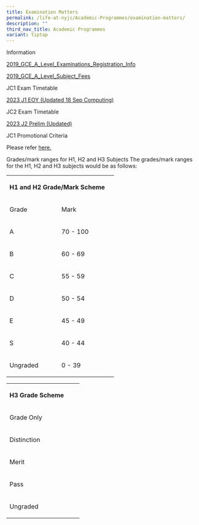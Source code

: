 ```yaml
---
title: Examination Matters
permalink: /life-at-nyjc/Academic-Programmes/examination-matters/
description: ""
third_nav_title: Academic Programmes
variant: tiptap
---
```

<p>Information</p><p><a href="/files/2019_GCE_A_Level_Examinations_Registration_Info_for_Sch_Cddt_20190307102024.pdf" rel="noopener noreferrer nofollow" target="_blank">2019_GCE_A_Level_Examinations_Registration_Info</a></p><p><a href="/files/2019_GCE_A_Level_Subject_Fees_20190313103231.pdf" rel="noopener noreferrer nofollow" target="_blank">2019_GCE_A_Level_Subject_Fees</a></p><p>JC1 Exam Timetable</p><p><a href="/files/2023%20j1%20eoy%20tt_final_stud_18%20sep_updated%20comp.pdf" rel="noopener noreferrer nofollow" target="_blank">2023 J1 EOY (Updated 18 Sep Computing)</a></p><p>JC2 Exam Timetable</p><p><a href="/files/2023%20j2%20prelim%20tt_finalised_students_11aug.pdf" rel="noopener noreferrer nofollow" target="_blank">2023 J2 Prelim (Updated)</a></p><p>JC1 Promotional Criteria</p><p>Please refer <a href="/ny-parents/jc1-information/" rel="noopener noreferrer nofollow" target="_blank">here.</a></p><p>Grades/mark ranges for H1, H2 and H3 Subjects The grades/mark ranges for the H1, H2 and H3 subjects would be as follows:</p><table><tbody><tr><th rowspan="1" colspan="2"><p>H1 and H2 Grade/Mark Scheme</p></th><th rowspan="1" colspan="1"><p></p></th></tr><tr><td rowspan="1" colspan="1"><p>Grade</p></td><td rowspan="1" colspan="1"><p>Mark</p></td><td rowspan="1" colspan="1"><p></p></td></tr><tr><td rowspan="1" colspan="1"><p>A</p></td><td rowspan="1" colspan="1"><p>70 - 100</p></td><td rowspan="1" colspan="1"><p></p></td></tr><tr><td rowspan="1" colspan="1"><p>B</p></td><td rowspan="1" colspan="1"><p>60 - 69</p></td><td rowspan="1" colspan="1"><p></p></td></tr><tr><td rowspan="1" colspan="1"><p>C</p></td><td rowspan="1" colspan="1"><p>55 - 59</p></td><td rowspan="1" colspan="1"><p></p></td></tr><tr><td rowspan="1" colspan="1"><p>D</p></td><td rowspan="1" colspan="1"><p>50 - 54</p></td><td rowspan="1" colspan="1"><p></p></td></tr><tr><td rowspan="1" colspan="1"><p>E</p></td><td rowspan="1" colspan="1"><p>45 - 49</p></td><td rowspan="1" colspan="1"><p></p></td></tr><tr><td rowspan="1" colspan="1"><p>S</p></td><td rowspan="1" colspan="1"><p>40 - 44</p></td><td rowspan="1" colspan="1"><p></p></td></tr><tr><td rowspan="1" colspan="1"><p>Ungraded</p></td><td rowspan="1" colspan="1"><p>0 - 39</p></td><td rowspan="1" colspan="1"><p></p></td></tr></tbody></table><table><tbody><tr><th rowspan="1" colspan="1"><p>H3 Grade Scheme</p></th><th rowspan="1" colspan="1"><p></p></th><th rowspan="1" colspan="1"><p></p></th></tr><tr><td rowspan="1" colspan="1"><p>Grade Only</p></td><td rowspan="1" colspan="1"><p></p></td><td rowspan="1" colspan="1"><p></p></td></tr><tr><td rowspan="1" colspan="1"><p>Distinction</p></td><td rowspan="1" colspan="1"><p></p></td><td rowspan="1" colspan="1"><p></p></td></tr><tr><td rowspan="1" colspan="1"><p>Merit</p></td><td rowspan="1" colspan="1"><p></p></td><td rowspan="1" colspan="1"><p></p></td></tr><tr><td rowspan="1" colspan="1"><p>Pass</p></td><td rowspan="1" colspan="1"><p></p></td><td rowspan="1" colspan="1"><p></p></td></tr><tr><td rowspan="1" colspan="1"><p>Ungraded</p></td><td rowspan="1" colspan="1"><p></p></td><td rowspan="1" colspan="1"><p></p></td></tr></tbody></table><p></p>